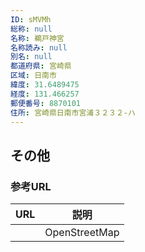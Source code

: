 ```yaml
---
ID: sMVMh
総称: null
名称: 鵜戸神宮
名称読み: null
別名: null
都道府県: 宮崎県
区域: 日南市
緯度: 31.6489475
経度: 131.466257
郵便番号: 8870101
住所: 宮崎県日南市宮浦３２３２-ハ
---
```


## その他

### 参考URL

| URL | 説明          |
| --- | ------------- |
|     | OpenStreetMap |
